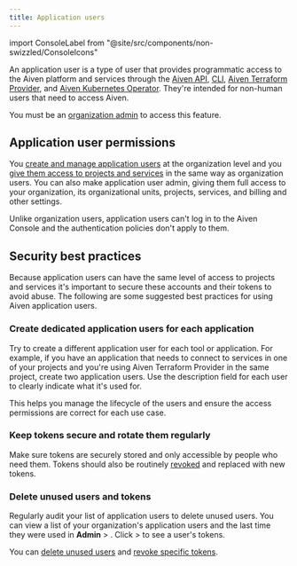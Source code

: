 ```yaml
---
title: Application users
---
```


import ConsoleLabel from "@site/src/components/non-swizzled/ConsoleIcons"

An application user is a type of user that provides programmatic access to the Aiven platform and services through the [Aiven API](/docs/tools/api.md), [CLI](/docs/tools/), [Aiven Terraform Provider](/docs/tools/terraform.md), and [Aiven Kubernetes Operator](/docs/tools/kubernetes). They're intended for non-human users that need to access Aiven.

You must be an [organization admin](/docs/platform/concepts/permissions#organization-roles-and-permissions) to access this feature.

## Application user permissions

You [create and manage application users](/docs/platform/howto/manage-application-users)
at the organization level and you
[give them access to projects and services](/docs/platform/howto/manage-permissions)
in the same way as organization users. You can also make application user admin,
giving them full access to your organization, its organizational units, projects,
services, and billing and other settings.

Unlike organization users, application users can't log in to the Aiven Console and the
authentication policies don't apply to them.

## Security best practices

Because application users can have the same level of access to projects and services it's
important to secure these accounts and their tokens to avoid abuse. The
following are some suggested best practices for using Aiven application users.

### Create dedicated application users for each application

Try to create a different application user for each tool or application. For example, if
you have an application that needs to connect to services in one of your projects and
you're using Aiven Terraform Provider in the same project, create two application users. Use
the description field for each user to clearly indicate what it's used for.

This helps you manage the lifecycle of the users and ensure the access permissions are
correct for each use case.

### Keep tokens secure and rotate them regularly

Make sure tokens are securely stored and only accessible by people who need them. Tokens
should also be routinely [revoked](/docs/platform/howto/manage-application-users#revoke-a-token-for-an-application-user)
and replaced with new tokens.

### Delete unused users and tokens

Regularly audit your list of application users to delete unused users. You can view a
list of your organization's application users and the last time they were used in
**Admin** > <ConsoleLabel name="Application users"/>. Click
<ConsoleLabel name="actions"/> > <ConsoleLabel name="view app user profile"/>
to see a user's tokens.

You can [delete unused users](/docs/platform/howto/manage-application-users#delete-an-application-user)
and [revoke specific tokens](/docs/platform/howto/manage-application-users#revoke-a-token-for-an-application-user).
